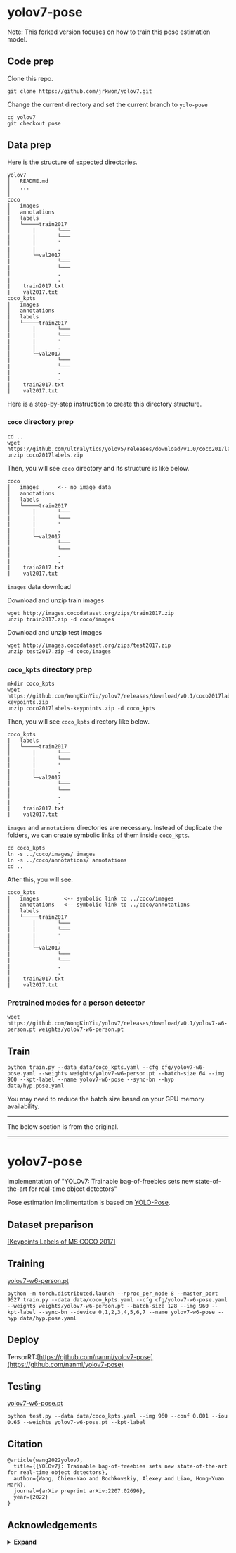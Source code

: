 # yolov7-pose

Note: This forked version focuses on how to train this pose estimation model.

## Code prep

Clone this repo.
```shell
git clone https://github.com/jrkwon/yolov7.git
```
Change the current directory and set the current branch to `yolo-pose`
```shell
cd yolov7
git checkout pose
```

## Data prep

Here is the structure of expected directories.
```
yolov7
│   README.md
│   ...   
│
coco
│   images
│   annotations
|   labels
│   └─────train2017
│       │       └───
|       |       └───
|       |       '
|       |       .
│       └─val2017
|               └───
|               └───
|               .
|               .
|    train2017.txt
|    val2017.txt
coco_kpts
│   images
│   annotations
|   labels
│   └─────train2017
│       │       └───
|       |       └───
|       |       '
|       |       .
│       └─val2017
|               └───
|               └───
|               .
|               .
|    train2017.txt
|    val2017.txt

```

Here is a step-by-step instruction to create this directory structure.

### `coco` directory prep

```shell
cd ..
wget https://github.com/ultralytics/yolov5/releases/download/v1.0/coco2017labels.zip
unzip coco2017labels.zip
```
Then, you will see `coco` directory and its structure is like below.
```
coco
│   images      <-- no image data    
│   annotations
|   labels
│   └─────train2017
│       │       └───
|       |       └───
|       |       '
|       |       .
│       └─val2017
|               └───
|               └───
|               .
|               .
|    train2017.txt
|    val2017.txt
```
`images` data download

Download and unzip train images
```shell
wget http://images.cocodataset.org/zips/train2017.zip
unzip train2017.zip -d coco/images
```

Download and unzip test images
```shell
wget http://images.cocodataset.org/zips/test2017.zip
unzip test2017.zip -d coco/images
```

### `coco_kpts` directory prep

```shell
mkdir coco_kpts
wget https://github.com/WongKinYiu/yolov7/releases/download/v0.1/coco2017labels-keypoints.zip
unzip coco2017labels-keypoints.zip -d coco_kpts
```

Then, you will see `coco_kpts` directory like below.
```shell
coco_kpts
|   labels
│   └─────train2017
│       │       └───
|       |       └───
|       |       '
|       |       .
│       └─val2017
|               └───
|               └───
|               .
|               .
|    train2017.txt
|    val2017.txt

```
`images` and `annotations` directories are necessary.
Instead of duplicate the folders, we can create symbolic links of them inside `coco_kpts`.

```shell
cd coco_kpts
ln -s ../coco/images/ images
ln -s ../coco/annotations/ annotations
cd ..
```

After this, you will see.
```shell
coco_kpts
│   images        <-- symbolic link to ../coco/images
│   annotations   <-- symbolic link to ../coco/annotations
|   labels
│   └─────train2017
│       │       └───
|       |       └───
|       |       '
|       |       .
│       └─val2017
|               └───
|               └───
|               .
|               .
|    train2017.txt
|    val2017.txt

```

### Pretrained modes for a person detector

```shell
wget https://github.com/WongKinYiu/yolov7/releases/download/v0.1/yolov7-w6-person.pt weights/yolov7-w6-person.pt
```

## Train
```shell
python train.py --data data/coco_kpts.yaml --cfg cfg/yolov7-w6-pose.yaml --weights weights/yolov7-w6-person.pt --batch-size 64 --img 960 --kpt-label --name yolov7-w6-pose --sync-bn --hyp data/hyp.pose.yaml

```

You may need to reduce the batch size based on your GPU memory availability.

---

The below section is from the original.

---

# yolov7-pose
Implementation of "YOLOv7: Trainable bag-of-freebies sets new state-of-the-art for real-time object detectors"

Pose estimation implimentation is based on [YOLO-Pose](https://arxiv.org/abs/2204.06806). 

## Dataset preparison

[[Keypoints Labels of MS COCO 2017]](https://github.com/WongKinYiu/yolov7/releases/download/v0.1/coco2017labels-keypoints.zip)

## Training

[yolov7-w6-person.pt](https://github.com/WongKinYiu/yolov7/releases/download/v0.1/yolov7-w6-person.pt)

``` shell
python -m torch.distributed.launch --nproc_per_node 8 --master_port 9527 train.py --data data/coco_kpts.yaml --cfg cfg/yolov7-w6-pose.yaml --weights weights/yolov7-w6-person.pt --batch-size 128 --img 960 --kpt-label --sync-bn --device 0,1,2,3,4,5,6,7 --name yolov7-w6-pose --hyp data/hyp.pose.yaml
```

## Deploy
TensorRT:[https://github.com/nanmi/yolov7-pose](https://github.com/nanmi/yolov7-pose)

## Testing

[yolov7-w6-pose.pt](https://github.com/WongKinYiu/yolov7/releases/download/v0.1/yolov7-w6-pose.pt)

``` shell
python test.py --data data/coco_kpts.yaml --img 960 --conf 0.001 --iou 0.65 --weights yolov7-w6-pose.pt --kpt-label
```

## Citation

```
@article{wang2022yolov7,
  title={{YOLOv7}: Trainable bag-of-freebies sets new state-of-the-art for real-time object detectors},
  author={Wang, Chien-Yao and Bochkovskiy, Alexey and Liao, Hong-Yuan Mark},
  journal={arXiv preprint arXiv:2207.02696},
  year={2022}
}
```

## Acknowledgements

<details><summary> <b>Expand</b> </summary>

* [https://github.com/AlexeyAB/darknet](https://github.com/AlexeyAB/darknet)
* [https://github.com/WongKinYiu/yolor](https://github.com/WongKinYiu/yolor)
* [https://github.com/WongKinYiu/PyTorch_YOLOv4](https://github.com/WongKinYiu/PyTorch_YOLOv4)
* [https://github.com/WongKinYiu/ScaledYOLOv4](https://github.com/WongKinYiu/ScaledYOLOv4)
* [https://github.com/Megvii-BaseDetection/YOLOX](https://github.com/Megvii-BaseDetection/YOLOX)
* [https://github.com/ultralytics/yolov3](https://github.com/ultralytics/yolov3)
* [https://github.com/ultralytics/yolov5](https://github.com/ultralytics/yolov5)
* [https://github.com/DingXiaoH/RepVGG](https://github.com/DingXiaoH/RepVGG)
* [https://github.com/JUGGHM/OREPA_CVPR2022](https://github.com/JUGGHM/OREPA_CVPR2022)
* [https://github.com/TexasInstruments/edgeai-yolov5/tree/yolo-pose](https://github.com/TexasInstruments/edgeai-yolov5/tree/yolo-pose)

</details>
